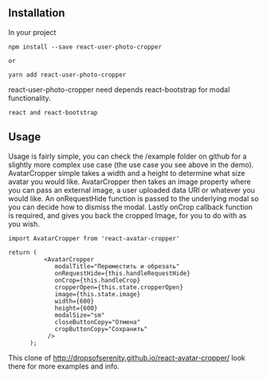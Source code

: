 ## Installation

In your project

```shell
npm install --save react-user-photo-cropper

or 

yarn add react-user-photo-cropper
```
react-user-photo-cropper need depends react-bootstrap for modal functionality.

```shell
react and react-bootstrap
```

## Usage

Usage is fairly simple, you can check the /example folder on github for a slightly more complex use 
case (the use case you see above in the demo). AvatarCropper simple takes a width and a height to 
determine what size avatar you would like. AvatarCropper then takes an image property where you can 
pass an external image, a user uploaded data URI or whatever you would like. An onRequestHide 
function is passed to the underlying modal so you can decide how to dismiss the modal. Lastly onCrop 
callback function is required, and gives you back the cropped Image, for you to do with as you wish.

```$xslt
import AvatarCropper from 'react-avatar-cropper'

return (
          <AvatarCropper
             modalTitle="Переместить и обрезать"
             onRequestHide={this.handleRequestHide}
             onCrop={this.handleCrop}
             cropperOpen={this.state.cropperOpen}
             image={this.state.image}
             width={600}
             height={600}
             modalSize="sm"
             closeButtonCopy="Отмена"
             cropButtonCopy="Сохранить"
           />
      );
```

This clone of http://dropsofserenity.github.io/react-avatar-cropper/ look there for more examples and info.
